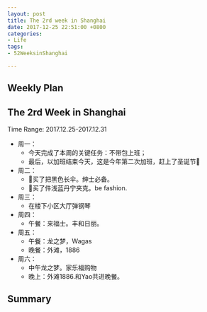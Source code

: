```yaml
---
layout: post
title: The 2rd week in Shanghai
date: 2017-12-25 22:51:00 +0800
categories:
- Life
tags:
- 52WeeksinShanghai

---
```


## Weekly Plan

## The 2rd Week in Shanghai

Time Range: 2017.12.25-2017.12.31

- 周一：
	- 今天完成了本周的关键任务：不带包上班；
	- 最后，以加班结束今天，这是今年第二次加班，赶上了圣诞节🎄
- 周二：
	- 🌂买了把黑色长伞。绅士必备。
	- 🤠买了件浅蓝丹宁夹克。be fashion.
- 周三：
	- 在楼下小区大厅弹钢琴
- 周四：
	- 午餐：来福士。丰和日丽。
- 周五：
	- 午餐：龙之梦，Wagas
	- 晚餐：外滩，1886
- 周六：
	- 中午龙之梦。家乐福购物
	- 晚上：外滩1886.和Yao共进晚餐。


## Summary

